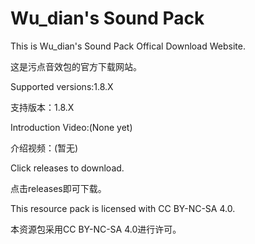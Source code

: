 # Wu_dian's Sound Pack

This is Wu_dian's Sound Pack Offical Download Website.

这是污点音效包的官方下载网站。

Supported versions:1.8.X

支持版本：1.8.X

Introduction Video:(None yet)

介绍视频：(暂无)

Click releases to download.

点击releases即可下载。

This resource pack is licensed with CC BY-NC-SA 4.0.

本资源包采用CC BY-NC-SA 4.0进行许可。
